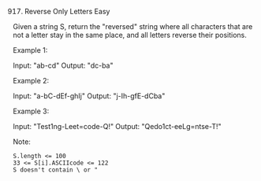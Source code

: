 917. Reverse Only Letters
Easy

Given a string S, return the "reversed" string where all characters that are not a letter stay in the same place, and all letters reverse their positions.

 

Example 1:

Input: "ab-cd"
Output: "dc-ba"

Example 2:

Input: "a-bC-dEf-ghIj"
Output: "j-Ih-gfE-dCba"

Example 3:

Input: "Test1ng-Leet=code-Q!"
Output: "Qedo1ct-eeLg=ntse-T!"

 

Note:

    S.length <= 100
    33 <= S[i].ASCIIcode <= 122 
    S doesn't contain \ or "

